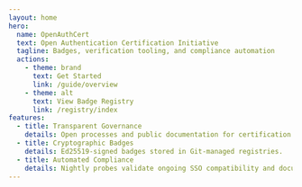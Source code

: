 ```yaml
---
layout: home
hero:
  name: OpenAuthCert
  text: Open Authentication Certification Initiative
  tagline: Badges, verification tooling, and compliance automation
  actions:
    - theme: brand
      text: Get Started
      link: /guide/overview
    - theme: alt
      text: View Badge Registry
      link: /registry/index
features:
  - title: Transparent Governance
    details: Open processes and public documentation for certification reviews.
  - title: Cryptographic Badges
    details: Ed25519-signed badges stored in Git-managed registries.
  - title: Automated Compliance
    details: Nightly probes validate ongoing SSO compatibility and documentation access.
---
```


